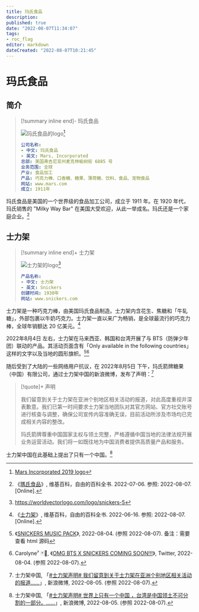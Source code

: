 ```yaml
---
title: 玛氏食品
description:
published: true
date: "2022-08-07T11:34:07"
tags:
- roc_flag
editor: markdown
dateCreated: "2022-08-07T10:21:45"
---
```


# 玛氏食品

## 简介

> [!summary inline end]- 玛氏食品
>
> ![玛氏食品的logo](https://s3.tebi.io/ggame/company/玛氏食品/Mars_Incorporated_2019_logo.svg)[^logo]
>
> ```yaml
> 公司名称:
> - 中文: 玛氏食品
> - 英文: Mars, Incorporated
> 总部: 美国弗吉尼亚州麦克林榆树街 6885 号
> 业务范围: 全球
> 产业: 食品加工
> 产品: 巧克力棒、口香糖、糖果、薄荷糖、饮料、食品、宠物食品
> 网站: www.mars.com
> 成立: 1911年
> ```

[^logo]: [Mars Incorporated 2019 logo](https://commons.wikimedia.org/wiki/File:Mars_Incorporated_2019_logo.svg)

玛氏食品是美国的一个世界级的食品加工公司，成立于 1911 年。在 1920 年代，玛氏销售的 "Milky Way Bar" 在美国大受欢迎，从此一举成名。玛氏还是一个家庭企业。[^mars_wiki]

[^mars_wiki]: 《[瑪氏食品](https://zh.wikipedia.org/wiki/瑪氏食品)》, 维基百科，自由的百科全书. 2022-07-06. 参照: 2022-08-07. [Online].

## 士力架

> [!summary inline end]+ 士力架
>
>![士力架的logo](https://s3.tebi.io/ggame/company/玛氏食品/snickers-5.svg)[^logo_2]
>
> ```yaml
> 产品名称:
> - 中文: 士力架
> - 英文: Snickers
> 创建时间: 1930年
> 网站: www.snickers.com
> ```

[^logo_2]: <https://worldvectorlogo.com/logo/snickers-5>

士力架是一种巧克力棒，由美国玛氏食品制造。士力架内含花生、焦糖和「牛轧糖」，外部包裹以牛奶巧克力。士力架一直以来广为畅销，是全球最流行的巧克力棒，全球年销额达 20 亿美元。[^snickers_wiki]

[^snickers_wiki]: 《[士力架](https://zh.wikipedia.org/wiki/士力架)》, 维基百科，自由的百科全书. 2022-06-16. 参照: 2022-08-07. [Online].

2022年8月4日 左右，士力架在马来西亚、韩国和台湾开展了与 BTS（防弹少年团）联动的产品。其活动页面含有「Only available in the following countries」这样的文字以及当地的圆形旗帜。[^snickersmusicpack][^mhereonlyforbts]

[^snickersmusicpack]: 《[SNICKERS MUSIC PACK](https://web.archive.org/web/20220804190735/https://snickersmusicpack.com:443/pc/)》, 2022-08-04. (参照 2022-08-07). 备注：需要查看 html 源码

[^mhereonlyforbts]: Carolyne⁷ 🃏🌱, 《[OMG BTS X SNICKERS COMING SOON!!!](https://web.archive.org/web/20220804153739/https://twitter.com/mhereonlyforbts/status/1555211188157530112)》, Twitter, 2022-08-04. (参照 2022-08-07).

随后受到了大陆的一些网络用户抗议，在 2022年8月5日 下午，玛氏箭牌糖果（中国）有限公司，通过士力架中国的新浪微博，发布了声明：[^KYDMv]

[^KYDMv]: 士力架中国, 「[\#士力架声明# 我们留意到关于士力架在亚洲个别地区相关活动的报道……](https://archive.ph/KYDMv "https://weibo.com/1810480195/LFBRS3JVn")」, 新浪微博, 2022-08-05. (参照 2022-08-07).

> [!quote]+ 声明
>
> 我们留意到关于士力架在亚洲个别地区相关活动的报道，对此高度重视并深表歉意。我们已第一时间要求士力架当地团队对其官方网站、官方社交账号进行核查与调整，确保公司宣传内容准确无误，目前活动所涉及市场均已完成相关内容的整改。
>
> 玛氏箭牌尊重中国国家主权与领土完整，严格遵循中国当地的法律法规开展业务运营活动。我们将一如既往地为中国消费者提供高质量产品和服务。

士力架中国在此基础上提出了只有一个中国。[^lljm9]

[^lljm9]: 士力架中国, 「[\#士力架声明# 世界上只有一个中国 ，台湾是中国领土不可分割的一部分。……](https://archive.ph/lljm9 "https://weibo.com/1810480195/LFCSOwSEa")」, 新浪微博, 2022-08-05. (参照 2022-08-07).
